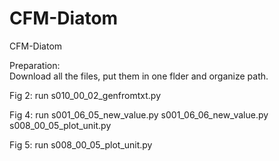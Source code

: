 # CFM-Diatom
CFM-Diatom

Preparation:
<br>Download all the files, put them in one flder and organize path. 

Fig 2: run s010_00_02_genfromtxt.py

Fig 4: run s001_06_05_new_value.py s001_06_06_new_value.py s008_00_05_plot_unit.py 

Fig 5: run s008_00_05_plot_unit.py
